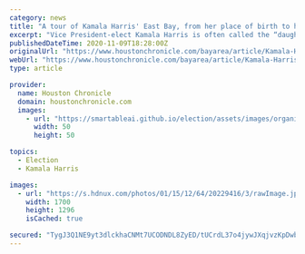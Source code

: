 ```yaml
---
category: news
title: "A tour of Kamala Harris' East Bay, from her place of birth to her Berkeley school"
excerpt: "Vice President-elect Kamala Harris is often called the “daughter of Oakland,” as she was born in the East Bay city on Oct. 20, 1964, to two immigrant parents. While talking about her Bay Area upbringing during the Oct."
publishedDateTime: 2020-11-09T18:28:00Z
originalUrl: "https://www.houstonchronicle.com/bayarea/article/Kamala-Harris-Berkeley-Thousand-Oaks-Oakland-15698798.php"
webUrl: "https://www.houstonchronicle.com/bayarea/article/Kamala-Harris-Berkeley-Thousand-Oaks-Oakland-15698798.php"
type: article

provider:
  name: Houston Chronicle
  domain: houstonchronicle.com
  images:
    - url: "https://smartableai.github.io/election/assets/images/organizations/houstonchronicle.com-50x50.jpg"
      width: 50
      height: 50

topics:
  - Election
  - Kamala Harris

images:
  - url: "https://s.hdnux.com/photos/01/15/12/64/20229416/3/rawImage.jpg"
    width: 1700
    height: 1296
    isCached: true

secured: "TygJ3Q1NE9yt3dlckhaCNMt7UCODNDL8ZyED/tUCrdL37o4jywJXqjvzKpDwbtak4QOGhZe96ta6PcfAKYLUZ47EDLTY0v9l04NOgQ1xS6fDJjTcwo5XQEZScm6Z4s2uUXRbYtI0nESBOWzvgDCSqskZh1qUKIItqoK8gze/mOynGqM0MZ8OnO/YE72OKcKFJIHSlhMzSkAwA/sQksTji2lPFmY7H8V/Nr2HLi4VTl8rLnqUo0tOSt3ZF9mnWcEVt+kh4AorWldgizbiHoGID/G43YzBvKcnZAzcCV/XUl6N0gy3GRpCb8Pzyos9ymSMat2bjln4c/Nsk5iyrS7x1pKdbvZIUFzcz4F9VZvSRJs=;DC+pperAcr69xCUS0fm1Bw=="
---
```


